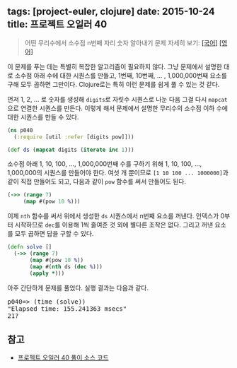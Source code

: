 tags: [project-euler, clojure]
date: 2015-10-24
title: 프로젝트 오일러 40
---
> 어떤 무리수에서 소수점 n번째 자리 숫자 알아내기
> 문제 자세히 보기: [[국어]](http://euler.synap.co.kr/prob_detail.php?id=40) [[영어]](https://projecteuler.net/problem=40)

이 문제를 푸는 데는 특별히 복잡한 알고리즘이 필요하지 않다. 그냥 문제에서 설명한 대로 소수점 아래 수에 대한 시퀀스를 만들고, 1번째, 10번째, ... , 1,000,000번째 요소를 구해 모두 곱하면 그만이다. Clojure로는 특히 이런 문제를 쉽게 풀 수 있는 것 같다.
<!--more-->

먼저 1, 2, ... 로 숫자를 생성해 `digits`로 자릿수 시퀀스로 나눈 다음 그걸 다시 `mapcat`으로 연결한 시퀀스를 만든다. 이렇게 해서 문제에서 설명한 무리수의 소수점 이하 수에 대한 시퀀스를 만들 수 있다.

```clojure
(ns p040
  (:require [util :refer [digits pow]]))

(def ds (mapcat digits (iterate inc 1)))
```

소수점 아래 1, 10, 100, ..., 1,000,000번째 수를 구하기 위해 1, 10, 100, ..., 1,000,000의 시퀀스를 만들어야 한다. 여섯 개 뿐이므로 `[1 10 100 ... 1000000]`과 같이 직접 만들어도 되고, 다음과 같이 `pow` 함수를 써서 만들어도 된다.

```clojure
(->> (range 7)
     (map #(pow 10 %)))
```

이제 `nth` 함수를 써서 위에서 생성한 `ds` 시퀀스에서 n번째 요소를 꺼낸다. 인덱스가 0부터 시작하므로 `dec`를 이용해 1씩 줄여준 것 외에 별다른 조작은 없다. 그리고 꺼낸 요소를 모두 곱하면 답을 구할 수 있다.

```clojure
(defn solve []
  (->> (range 7)
       (map #(pow 10 %))
       (map #(nth ds (dec %)))
       (apply *)))
```

아주 간단하게 문제를 풀었다. 실행 결과는 다음과 같다.

<pre class="console">
p040=> (time (solve))
"Elapsed time: 155.241363 msecs"
21?
</pre>

## 참고
* [프로젝트 오일러 40 풀이 소스 코드](https://github.com/ntalbs/euler/blob/master/src/p040.clj)
